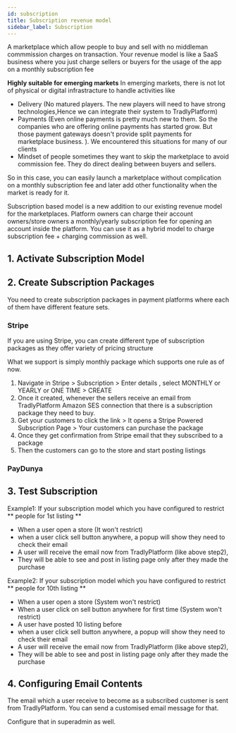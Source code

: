 ```yaml
---
id: subscription
title: Subscription revenue model
sidebar_label: Subscription
---
```


A marketplace which allow people to buy and sell with no middleman commmission charges on transaction. Your revenue model is like a SaaS business where you just charge sellers or buyers for the usage of the app on a monthly subscription fee


**Highly suitable for emerging markets**
In emerging markets, there is not lot of physical or digital infrastracture to handle activities like 
- Delivery (No matured players. The new players will need to have strong technologies,Hence we can integrate their system to TradlyPlatform)
- Payments (Even online payments is pretty much new to them. So the companies who are offering online payments has started grow. But those payment gateways doesn't provide split payments for marketplace business. ). We encountered this situations for many of our clients 
- Mindset of people sometimes they want to skip the marketplace to avoid commission fee. They do direct dealing between buyers and sellers. 

So in this case, you can easily launch a marketplace without complication on a monthly subscription fee and later add other functionality when the market is ready for it. 

Subscription based model is a new addition to our existing revenue model for the marketplaces. Platform owners can charge their account owners/store owners a monthly/yearly subscription fee for opening an account inside the platform. You can use it as a hybrid model to charge subscription fee + charging commission as well. 


## 1. Activate Subscription Model

## 2. Create Subscription Packages
You need to create subscription packages in payment platforms where each of them have different feature sets. 

### Stripe
If you are using Stripe, you can create different type of subscription packages as they offer variety of pricing structure

What we support is simply monthly package which supports one rule as of now. 
1. Navigate in Stripe > Subscription > Enter details , select MONTHLY or YEARLY or ONE TIME >  CREATE
2. Once it created, whenever the sellers receive an email from TradlyPlatform Amazon SES connection that there is a subscription package they need to buy. 
3. Get your customers to click the link > It opens a Stripe Powered Subscription Page > Your customers can purchase the package
4. Once they get confirmation from Stripe email that they subscribed to a package
5. Then the customers can go to the store and start posting listings

### PayDunya

## 3. Test Subscription 
Example1:
If your subscription model which you have configured to restrict ** people for 1st listing ** 
- When a user open a store (It won't restrict)
- when a user click sell button anywhere, a popup will show they need to check their email 
- A user will receive the email now from TradlyPlatform (like above step2), 
- They will be able to see and post in listing page only after they made the purchase

Example2:
If your subscription model which you have configured to restrict ** people for 10th listing ** 
- When a user open a store (System won't restrict)
- When a user click on sell button anywhere for first time (System won't restrict)
- A user have posted 10 listing before
- when a user click sell button anywhere, a popup will show they need to check their email 
- A user will receive the email now from TradlyPlatform (like above step2), 
- They will be able to see and post in listing page only after they made the purchase

## 4. Configuring Email Contents
The email which a user receive to become as a subscribed customer is sent from TradlyPlatform. You can send a customised email message for that. 

Configure that in superadmin as well. 

